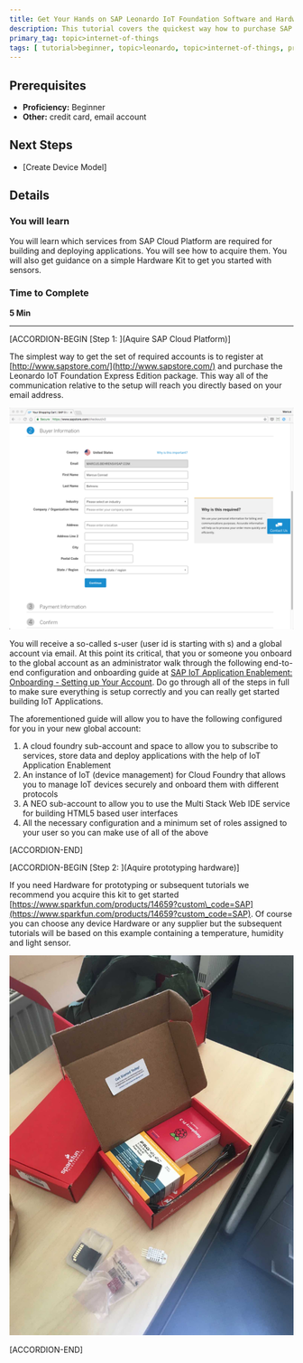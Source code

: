 ```yaml
---
title: Get Your Hands on SAP Leonardo IoT Foundation Software and Hardware
description: This tutorial covers the quickest way how to purchase SAP Leonardo IoT Foundation and how to aquire Hardware necessary to follow subsequent tutorials.
primary_tag: topic>internet-of-things
tags: [ tutorial>beginner, topic>leonardo, topic>internet-of-things, products>sap-iot-application-enablement, products>sap-cloud-platform, products>sap-cloud-platform-internet-of-things ]
---
```


## Prerequisites  
 - **Proficiency:** Beginner
 - **Other:** credit card, email account

## Next Steps
 - [Create Device Model]

## Details
### You will learn  
You will learn which services from SAP Cloud Platform are required for building and deploying applications. You will see how to acquire them. You will also get guidance on a simple Hardware Kit to get you started with sensors.

### Time to Complete
**5 Min**


---

[ACCORDION-BEGIN [Step 1: ](Aquire SAP Cloud Platform)]

The simplest way to get the set of required accounts is to register at [http://www.sapstore.com/](http://www.sapstore.com/) and purchase the Leonardo IoT Foundation Express Edition package. This way all of the communication relative to the setup will reach you directly based on your email address.

![Checkout](shopcheckout.png)

You will receive a so-called s-user (user id is starting with s) and a global account via email. At this point its critical, that you or someone you onboard to the global account as an administrator walk through the following end-to-end configuration and onboarding guide at [SAP IoT Application Enablement: Onboarding - Setting up Your Account](https://help.sap.com/viewer/9dfedbe95cbe4a9f9a5ceddbef7f88e5/latest/en-US/c5b72d23880240dcb4b0d7b9523b065a.html). Do go through all of the steps in full to make sure everything is setup correctly and you can really get started building IoT Applications.

The aforementioned guide will allow you to have the following configured for you in your new global account:

1. A cloud foundry sub-account and space to allow you to subscribe to services, store data and deploy applications with the help of IoT Application Enablement
3. An instance of IoT (device management) for Cloud Foundry that allows you to manage IoT devices securely and onboard them with different protocols
2. A NEO sub-account to allow you to use the Multi Stack Web IDE service for building HTML5 based user interfaces
4. All the necessary configuration and a minimum set of roles assigned to your user so you can make use of all of the above

[ACCORDION-END]

[ACCORDION-BEGIN [Step 2: ](Aquire prototyping hardware)]

If you need Hardware for prototyping or subsequent tutorials we recommend you acquire this kit to get started [https://www.sparkfun.com/products/14659?custom\_code=SAP](https://www.sparkfun.com/products/14659?custom_code=SAP). Of course you can choose any device Hardware or any supplier but the subsequent tutorials will be based on this example containing a temperature, humidity and light sensor.

![Hardware Kit](IMG_3333.jpg)

[ACCORDION-END]
